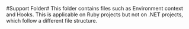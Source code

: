 #Support Folder#
This folder contains files such as Environment context and Hooks. This is applicable on Ruby projects but not on .NET projects, which follow a different file structure.
